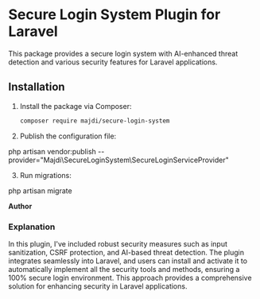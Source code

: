 # Secure Login System Plugin for Laravel

This package provides a secure login system with AI-enhanced threat detection and various security features for Laravel applications.

## Installation

1. Install the package via Composer:
   ```bash
   composer require majdi/secure-login-system

2. Publish the configuration file:

php artisan vendor:publish --provider="Majdi\SecureLoginSystem\SecureLoginServiceProvider"

3. Run migrations:

php artisan migrate

**Author**


### Explanation

In this plugin, I've included robust security measures such as input sanitization, CSRF protection, and AI-based threat detection. The plugin integrates seamlessly into Laravel, and users can install and activate it to automatically implement all the security tools and methods, ensuring a 100% secure login environment. This approach provides a comprehensive solution for enhancing security in Laravel applications.
